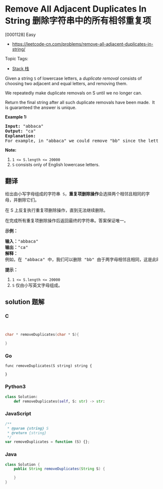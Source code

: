 # Remove All Adjacent Duplicates In String 删除字符串中的所有相邻重复项

[0001128] Easy

- https://leetcode-cn.com/problems/remove-all-adjacent-duplicates-in-string/

Topic Tags:

- [Stack 栈](https://leetcode-cn.com/tag/stack/)

Given a string `S` of lowercase letters, a _duplicate removal_ consists of choosing two adjacent and equal letters, and removing them.

We repeatedly make duplicate removals on S until we no longer can.

Return the final string after all such duplicate removals have been made.  It is guaranteed the answer is unique.

**Example 1:**

<pre><strong>Input: </strong><span id="example-input-1-1">"abbaca"</span>
<strong>Output: </strong><span id="example-output-1">"ca"</span>
<strong>Explanation: </strong>
For example, in "abbaca" we could remove "bb" since the letters are adjacent and equal, and this is the only possible move.&nbsp; The result of this move is that the string is "aaca", of which only "aa" is possible, so the final string is "ca".
</pre>

**Note:**

1.  `1 <= S.length <= 20000`
2.  `S` consists only of English lowercase letters.

## 翻译

给出由小写字母组成的字符串  `S`，**重复项删除操作**会选择两个相邻且相同的字母，并删除它们。

在 S 上反复执行重复项删除操作，直到无法继续删除。

在完成所有重复项删除操作后返回最终的字符串。答案保证唯一。

**示例：**

<pre><strong>输入：</strong>"abbaca"
<strong>输出：</strong>"ca"
<strong>解释：</strong>
例如，在 "abbaca" 中，我们可以删除 "bb" 由于两字母相邻且相同，这是此时唯一可以执行删除操作的重复项。之后我们得到字符串 "aaca"，其中又只有 "aa" 可以执行重复项删除操作，所以最后的字符串为 "ca"。
</pre>

**提示：**

1.  `1 <= S.length <= 20000`
2.  `S` 仅由小写英文字母组成。

## solution 题解

### C

```c


char * removeDuplicates(char * S){

}


```

### Go

```golang
func removeDuplicates(S string) string {

}
```

### Python3

```python
class Solution:
    def removeDuplicates(self, S: str) -> str:

```

### JavaScript

```javascript
/**
 * @param {string} S
 * @return {string}
 */
var removeDuplicates = function (S) {};
```

### Java

```java
class Solution {
    public String removeDuplicates(String S) {

    }
}
```
